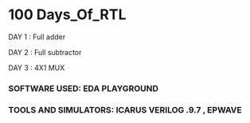 # 100 Days_Of_RTL


DAY 1 : Full adder 

DAY 2 : Full subtractor

DAY 3 : 4X1 MUX



### SOFTWARE USED: EDA PLAYGROUND 
### TOOLS AND SIMULATORS: ICARUS VERILOG .9.7 , EPWAVE
